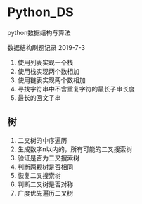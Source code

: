# Python_DS
python数据结构与算法

数据结构刷题记录 2019-7-3
1. 使用列表实现一个栈
2. 使用栈实现两个数相加
3. 使用链表实现两个数相加
4. 寻找字符串中不含重复字符的最长子串长度
5. 最长的回文子串

## 树
1. 二叉树的中序遍历
2. 生成数字n以内的，所有可能的二叉搜索树
3. 验证是否为二叉搜索树
4. 判断两颗树是否相同
5. 恢复二叉搜索树
6. 判断二叉树是否对称
7. 广度优先遍历二叉树